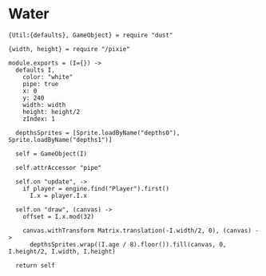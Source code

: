 Water
=====

    {Util:{defaults}, GameObject} = require "dust"
    
    {width, height} = require "/pixie" 

    module.exports = (I={}) ->
      defaults I,
        color: "white"
        pipe: true
        x: 0
        y: 240
        width: width
        height: height/2
        zIndex: 1

      depthsSprites = [Sprite.loadByName("depths0"), Sprite.loadByName("depths1")]

      self = GameObject(I)

      self.attrAccessor "pipe"

      self.on "update", ->
        if player = engine.find("Player").first()
          I.x = player.I.x

      self.on "draw", (canvas) ->
        offset = I.x.mod(32)

        canvas.withTransform Matrix.translation(-I.width/2, 0), (canvas) ->
          depthsSprites.wrap((I.age / 8).floor()).fill(canvas, 0, I.height/2, I.width, I.height)

      return self
